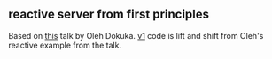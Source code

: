 ## reactive server from first principles
Based on [this](https://www.youtube.com/watch?v=4yhov43SGuw) talk by Oleh Dokuka. [v1](https://github.com/joshir/simple-reactive-server/tree/main/src/main/java/com/joshir/reactive/server/v1) code is lift and shift from Oleh's reactive example from the talk.

